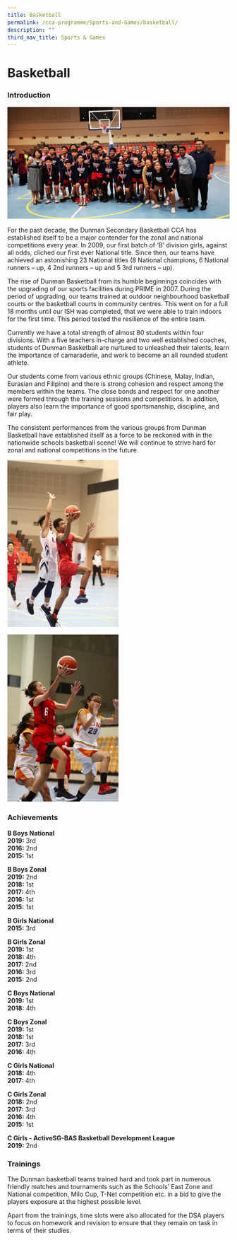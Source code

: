 ```yaml
---
title: Basketball
permalink: /cca-programme/Sports-and-Games/basketball/
description: ""
third_nav_title: Sports & Games
---
```

# Basketball

### Introduction

![](/images/Student%20Development%20Programme/CCA%20Programme/Sports%20&%20Games/basketball.jpeg)

For the past decade, the Dunman Secondary Basketball CCA has established itself to be a major contender for the zonal and national competitions every year. In 2009, our first batch of ‘B’ division girls, against all odds, cliched our first ever National title. Since then, our teams have achieved an astonishing 23 National titles (8 National champions, 6 National runners – up, 4 2nd runners – up and 5 3rd runners – up).

The rise of Dunman Basketball from its humble beginnings coincides with the upgrading of our sports facilities during PRIME in 2007. During the period of upgrading, our teams trained at outdoor neighbourhood basketball courts or the basketball courts in community centres. This went on for a full 18 months until our ISH was completed, that we were able to train indoors for the first time. This period tested the resilience of the entire team.

Currently we have a total strength of almost 80 students within four divisions. With a five teachers in-charge and two well established coaches, students of Dunman Basketball are nurtured to unleashed their talents, learn the importance of camaraderie, and work to become an all rounded student athlete.

Our students come from various ethnic groups (Chinese, Malay, Indian, Eurasian and Filipino) and there is strong cohesion and respect among the members within the teams. The close bonds and respect for one another were formed through the training sessions and competitions. In addition, players also learn the importance of good sportsmanship, discipline, and fair play.

The consistent performances from the various groups from Dunman Basketball have established itself as a force to be reckoned with in the nationwide schools basketball scene! We will continue to strive hard for zonal and national competitions in the future.

<img src="/images/Student%20Development%20Programme/CCA%20Programme/Sports%20&%20Games/Basketball%20pic%201-min.jpg"
     style="width:50%">

<img src="/images/Student%20Development%20Programme/CCA%20Programme/Sports%20&%20Games/Basketball%20pic%202-min.jpg"
     style="width:50%">

### Achievements

**B Boys National**  
**2019:** 3rd  
**2016:** 2nd  
**2015:** 1st

**B Boys Zonal**  
**2019:** 2nd  
**2018:** 1st  
**2017:** 4th  
**2016:** 1st  
**2015:** 1st


**B Girls National**  
**2015:** 3rd    

**B Girls Zonal**  
**2019:** 1st  
**2018:** 4th  
**2017:** 2nd  
**2016:** 3rd  
**2015:** 2nd  

**C Boys National**  
**2019:** 1st  
**2018:** 4th

**C Boys Zonal**  
**2019:** 1st  
**2018:** 1st  
**2017:** 3rd  
**2016:** 4th  

**C Girls National**  
**2018:** 4th  
**2017:** 4th

**C Girls Zonal**  
**2018:** 2nd  
**2017:** 3rd  
**2016:** 4th  
**2015:** 1st

**C Girls - ActiveSG-BAS Basketball Development League**  
**2019:** 2nd

### Trainings

The Dunman basketball teams trained hard and took part in numerous friendly matches and tournaments such as the Schools’ East Zone and National competition, Milo Cup, T-Net competition etc. in a bid to give the players exposure at the highest possible level.

Apart from the trainings, time slots were also allocated for the DSA players to focus on homework and revision to ensure that they remain on task in terms of their studies.